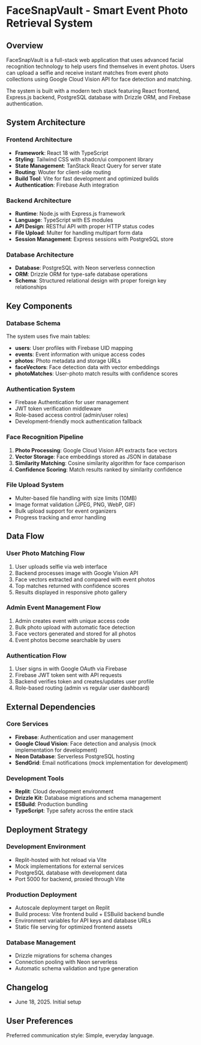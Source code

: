 # FaceSnapVault - Smart Event Photo Retrieval System

## Overview

FaceSnapVault is a full-stack web application that uses advanced facial recognition technology to help users find themselves in event photos. Users can upload a selfie and receive instant matches from event photo collections using Google Cloud Vision API for face detection and matching.

The system is built with a modern tech stack featuring React frontend, Express.js backend, PostgreSQL database with Drizzle ORM, and Firebase authentication.

## System Architecture

### Frontend Architecture
- **Framework**: React 18 with TypeScript
- **Styling**: Tailwind CSS with shadcn/ui component library
- **State Management**: TanStack React Query for server state
- **Routing**: Wouter for client-side routing
- **Build Tool**: Vite for fast development and optimized builds
- **Authentication**: Firebase Auth integration

### Backend Architecture
- **Runtime**: Node.js with Express.js framework
- **Language**: TypeScript with ES modules
- **API Design**: RESTful API with proper HTTP status codes
- **File Upload**: Multer for handling multipart form data
- **Session Management**: Express sessions with PostgreSQL store

### Database Architecture
- **Database**: PostgreSQL with Neon serverless connection
- **ORM**: Drizzle ORM for type-safe database operations
- **Schema**: Structured relational design with proper foreign key relationships

## Key Components

### Database Schema
The system uses five main tables:
- **users**: User profiles with Firebase UID mapping
- **events**: Event information with unique access codes
- **photos**: Photo metadata and storage URLs
- **faceVectors**: Face detection data with vector embeddings
- **photoMatches**: User-photo match results with confidence scores

### Authentication System
- Firebase Authentication for user management
- JWT token verification middleware
- Role-based access control (admin/user roles)
- Development-friendly mock authentication fallback

### Face Recognition Pipeline
1. **Photo Processing**: Google Cloud Vision API extracts face vectors
2. **Vector Storage**: Face embeddings stored as JSON in database
3. **Similarity Matching**: Cosine similarity algorithm for face comparison
4. **Confidence Scoring**: Match results ranked by similarity confidence

### File Upload System
- Multer-based file handling with size limits (10MB)
- Image format validation (JPEG, PNG, WebP, GIF)
- Bulk upload support for event organizers
- Progress tracking and error handling

## Data Flow

### User Photo Matching Flow
1. User uploads selfie via web interface
2. Backend processes image with Google Vision API
3. Face vectors extracted and compared with event photos
4. Top matches returned with confidence scores
5. Results displayed in responsive photo gallery

### Admin Event Management Flow
1. Admin creates event with unique access code
2. Bulk photo upload with automatic face detection
3. Face vectors generated and stored for all photos
4. Event photos become searchable by users

### Authentication Flow
1. User signs in with Google OAuth via Firebase
2. Firebase JWT token sent with API requests
3. Backend verifies token and creates/updates user profile
4. Role-based routing (admin vs regular user dashboard)

## External Dependencies

### Core Services
- **Firebase**: Authentication and user management
- **Google Cloud Vision**: Face detection and analysis (mock implementation for development)
- **Neon Database**: Serverless PostgreSQL hosting
- **SendGrid**: Email notifications (mock implementation for development)

### Development Tools
- **Replit**: Cloud development environment
- **Drizzle Kit**: Database migrations and schema management
- **ESBuild**: Production bundling
- **TypeScript**: Type safety across the entire stack

## Deployment Strategy

### Development Environment
- Replit-hosted with hot reload via Vite
- Mock implementations for external services
- PostgreSQL database with development data
- Port 5000 for backend, proxied through Vite

### Production Deployment
- Autoscale deployment target on Replit
- Build process: Vite frontend build + ESBuild backend bundle
- Environment variables for API keys and database URLs
- Static file serving for optimized frontend assets

### Database Management
- Drizzle migrations for schema changes
- Connection pooling with Neon serverless
- Automatic schema validation and type generation

## Changelog
- June 18, 2025. Initial setup

## User Preferences

Preferred communication style: Simple, everyday language.